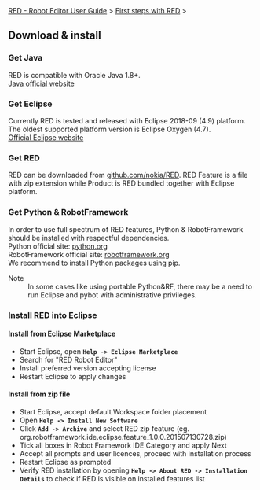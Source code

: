 <html>
<head>
<link href="PLUGINS_ROOT/org.robotframework.ide.eclipse.main.plugin.doc.user/help/style.css" rel="stylesheet" type="text/css"/>
</head>
<body>
<a href="..\..\index.html">RED - Robot Editor User Guide</a> &gt; <a href="..\first_steps.html">First steps with RED</a> &gt; 
	<h2>Download &amp; install</h2>
<h3>Get Java</h3>
<p>RED is compatible with Oracle Java 1.8+.<br/>
<a class="external" href="https://www.java.com" target="_blank">Java official website</a>
</p>
<h3>Get Eclipse</h3>
<p>Currently RED is tested and released with Eclipse 2018-09 (4.9) platform.<br/>
The oldest supported platform version is Eclipse Oxygen (4.7).<br/>
<a class="external" href="https://www.eclipse.org/" target="_blank">Official Eclipse website</a>
</p>
<h3>Get RED</h3>
<p>RED can be downloaded from <a class="external" href="https://github.com/nokia/RED" target="_blank">github.com/nokia/RED</a>.
RED Feature is a file with zip extension while Product is RED bundled together with Eclipse platform.
</p>
<h3>Get Python &amp; RobotFramework</h3>
<p>In order to use full spectrum of RED features, Python &amp; RobotFramework should be installed with respectful 
dependencies.<br/> 
Python official site: <a class="external" href="http://www.python.org" target="_blank">python.org</a><br/>
RobotFramework official site: <a class="external" href="http://robotframework.org/" target="_blank">robotframework.org</a><br/>
We recommend to install Python packages using pip. <br/>
</p>
<dl class="note">
<dt>Note</dt>
<dd>In some cases like using portable Python&amp;RF, there may be a 
   need to run Eclipse and pybot with administrative privileges.</dd>
</dl>
<h3>Install RED into Eclipse</h3>
<h4>Install from Eclipse Marketplace</h4>
<ul>
<li>Start Eclipse, open <b><code>Help -&gt; Eclipse Marketplace</code></b></li>
<li>Search for "RED Robot Editor"</li>
<li>Install preferred version accepting license</li>
<li>Restart Eclipse to apply changes</li>
</ul>
<h4>Install from zip file</h4>
<ul>
<li>Start Eclipse, accept default Workspace folder placement<br/></li>
<li>Open <b><code>Help -&gt; Install New Software</code></b><br/></li>
<li>Click <b><code>Add -&gt; Archive</code></b> and select RED zip feature (eg. org.robotframework.ide.eclipse.feature_1.0.0.201507130728.zip)<br/></li>
<li>Tick all boxes in Robot Framework IDE Category and apply Next<br/></li>
<li>Accept all prompts and user licences, proceed with installation process<br/></li>
<li>Restart Eclipse as prompted<br/></li>
<li>Verify RED installation by opening <b><code>Help -&gt; About RED -&gt; Installation Details</code></b> to check if RED is visible on installed features list<br/></li>
</ul>
</body>
</html>
